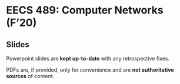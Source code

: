 # EECS 489: Computer Networks (F’20)

## Slides
Powerpoint slides are **kept up-to-date** with any retrospective fixes. 

PDFs are, if provided, only for convenience and are **not authoritative sources** of content. 